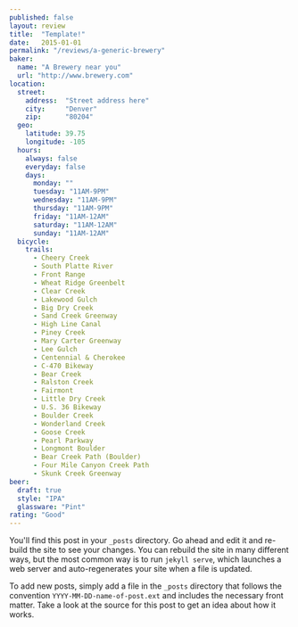 ```yaml
---
published: false
layout: review
title:  "Template!"
date:   2015-01-01
permalink: "/reviews/a-generic-brewery"
baker:
  name: "A Brewery near you"
  url: "http://www.brewery.com"
location:
  street:
    address:  "Street address here"
    city:     "Denver"
    zip:      "80204"
  geo:
    latitude: 39.75
    longitude: -105
  hours:
    always: false
    everyday: false
    days:
      monday: ""
      tuesday: "11AM-9PM"
      wednesday: "11AM-9PM"
      thursday: "11AM-9PM"
      friday: "11AM-12AM"
      saturday: "11AM-12AM"
      sunday: "11AM-12AM"
  bicycle:
    trails:
      - Cheery Creek
      - South Platte River
      - Front Range
      - Wheat Ridge Greenbelt
      - Clear Creek
      - Lakewood Gulch
      - Big Dry Creek
      - Sand Creek Greenway
      - High Line Canal
      - Piney Creek
      - Mary Carter Greenway
      - Lee Gulch
      - Centennial & Cherokee
      - C-470 Bikeway
      - Bear Creek
      - Ralston Creek
      - Fairmont
      - Little Dry Creek
      - U.S. 36 Bikeway
      - Boulder Creek
      - Wonderland Creek
      - Goose Creek
      - Pearl Parkway
      - Longmont Boulder
      - Bear Creek Path (Boulder)
      - Four Mile Canyon Creek Path
      - Skunk Creek Greenway
beer:
  draft: true
  style: "IPA"
  glassware: "Pint"
rating: "Good"
---
```


You'll find this post in your `_posts` directory. Go ahead and edit it and re-build the site to see your changes. You can rebuild the site in many different ways, but the most common way is to run `jekyll serve`, which launches a web server and auto-regenerates your site when a file is updated.

To add new posts, simply add a file in the `_posts` directory that follows the convention `YYYY-MM-DD-name-of-post.ext` and includes the necessary front matter. Take a look at the source for this post to get an idea about how it works.
